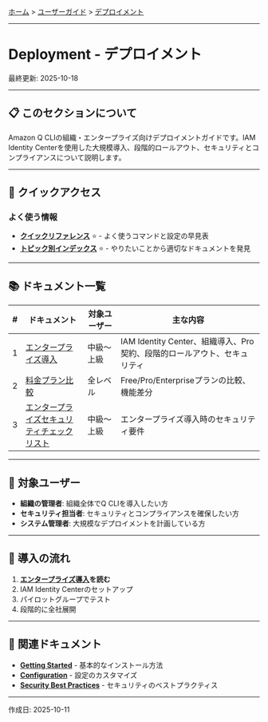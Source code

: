[ホーム](../../README.md) > [ユーザーガイド](../README.md) > [デプロイメント](README.md)

---

# Deployment - デプロイメント

最終更新: 2025-10-18

---

## 📋 このセクションについて

Amazon Q CLIの組織・エンタープライズ向けデプロイメントガイドです。IAM Identity Centerを使用した大規模導入、段階的ロールアウト、セキュリティとコンプライアンスについて説明します。

---

## 🚀 クイックアクセス

### よく使う情報

- **[クイックリファレンス](../07_reference/08_quick-reference.md)** ⭐ - よく使うコマンドと設定の早見表
- **[トピック別インデックス](../07_reference/09_topic-index.md)** ⭐ - やりたいことから適切なドキュメントを発見

---

## 📚 ドキュメント一覧

| # | ドキュメント | 対象ユーザー | 主な内容 |
|---|------------|------------|---------|
| 1 | [エンタープライズ導入](01_enterprise-deployment.md) | 中級〜上級 | IAM Identity Center、組織導入、Pro契約、段階的ロールアウト、セキュリティ |
| 2 | [料金プラン比較](02_pricing-comparison.md) | 全レベル | Free/Pro/Enterpriseプランの比較、機能差分 |
| 3 | [エンタープライズセキュリティチェックリスト](03_security-checklist.md) | 中級〜上級 | エンタープライズ導入時のセキュリティ要件 |

---

## 🎯 対象ユーザー

- **組織の管理者**: 組織全体でQ CLIを導入したい方
- **セキュリティ担当者**: セキュリティとコンプライアンスを確保したい方
- **システム管理者**: 大規模なデプロイメントを計画している方

---

## 🚀 導入の流れ

1. **[エンタープライズ導入](01_enterprise-deployment.md)を読む**
2. IAM Identity Centerのセットアップ
3. パイロットグループでテスト
4. 段階的に全社展開

---

## 🔗 関連ドキュメント

- **[Getting Started](../01_getting-started/)** - 基本的なインストール方法
- **[Configuration](../03_configuration/)** - 設定のカスタマイズ
- **[Security Best Practices](../04_best-practices/02_security.md)** - セキュリティのベストプラクティス

---

作成日: 2025-10-11
